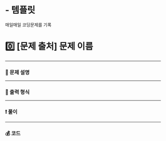 # - 템플릿
매일매일 코딩문제를 기록

# 0️⃣ [문제 출처] 문제 이름 </span> 

---
### 📃 문제 설명


---
### 🔑 출력 형식


---
### ❗️ 풀이 



---
### 💰 코드
```
```
